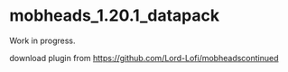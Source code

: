 # mobheads_1.20.1_datapack
Work in progress.

download plugin from https://github.com/Lord-Lofi/mobheadscontinued
